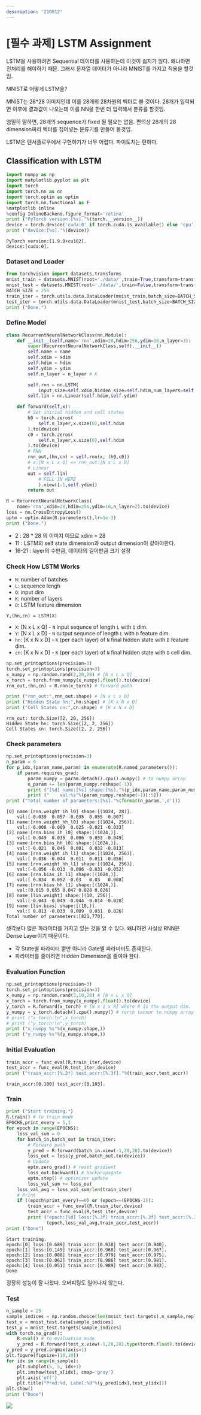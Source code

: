 ```yaml
---
description: '210812'
---
```


# \[필수 과제\] LSTM Assignment

LSTM을 사용하려면 Sequential 데이터를 사용하는데 이것이 쉽지가 않다. 왜냐하면 전처리를 해야하기 때문. 그래서 문자열 데이터가 아니라 MNIST를 가지고 적용을 할것임.

MNIST로 어떻게 LSTM을?

MNIST는 28\*28 이미지인데 이를 28개의 28차원의 벡터로 볼 것이다. 28개가 입력되면 이후에 결과값이 나오는데 이를 NN을 한번 더 입력해서 분류를 할것임.

엄밀히 말하면, 28개의 sequence가 fixed 될 필요는 없음. 편의상 28개의 28 dimension짜리 벡터를 집어넣는 분류기를 만들어 볼것임.

LSTM은 텐서플로우에서 구현하기가 너무 어렵다. 파이토치는 편하다.

## Classification with LSTM

```python
import numpy as np
import matplotlib.pyplot as plt
import torch
import torch.nn as nn
import torch.optim as optim
import torch.nn.functional as F
%matplotlib inline
%config InlineBackend.figure_format='retina'
print ("PyTorch version:[%s]."%(torch.__version__))
device = torch.device('cuda:0' if torch.cuda.is_available() else 'cpu')
print ("device:[%s]."%(device))
```

```text
PyTorch version:[1.9.0+cu102].
device:[cuda:0].
```



### Dataset and Loader

```python
from torchvision import datasets,transforms
mnist_train = datasets.MNIST(root='./data/',train=True,transform=transforms.ToTensor(),download=True)
mnist_test = datasets.MNIST(root='./data/',train=False,transform=transforms.ToTensor(),download=True)
BATCH_SIZE = 256
train_iter = torch.utils.data.DataLoader(mnist_train,batch_size=BATCH_SIZE,shuffle=True,num_workers=1)
test_iter = torch.utils.data.DataLoader(mnist_test,batch_size=BATCH_SIZE,shuffle=True,num_workers=1)
print ("Done.")
```



### Define Model

```python
class RecurrentNeuralNetworkClass(nn.Module):
    def __init__(self,name='rnn',xdim=28,hdim=256,ydim=10,n_layer=3):
        super(RecurrentNeuralNetworkClass,self).__init__()
        self.name = name
        self.xdim = xdim
        self.hdim = hdim
        self.ydim = ydim
        self.n_layer = n_layer # K

        self.rnn = nn.LSTM(
            input_size=self.xdim,hidden_size=self.hdim,num_layers=self.n_layer,batch_first=True)
        self.lin = nn.Linear(self.hdim,self.ydim)

    def forward(self,x):
        # Set initial hidden and cell states 
        h0 = torch.zeros(
            self.n_layer,x.size(0),self.hdim
        ).to(device)
        c0 = torch.zeros(
            self.n_layer,x.size(0),self.hdim
        ).to(device)
        # RNN
        rnn_out,(hn,cn) = self.rnn(x, (h0,c0)) 
        # x:[N x L x Q] => rnn_out:[N x L x D]
        # Linear
        out = self.lin(
            # FILL IN HERE
            ).view([-1,self.ydim]) 
        return out 

R = RecurrentNeuralNetworkClass(
    name='rnn',xdim=28,hdim=256,ydim=10,n_layer=2).to(device)
loss = nn.CrossEntropyLoss()
optm = optim.Adam(R.parameters(),lr=1e-3)
print ("Done.")
```

* 2 : 28 \* 28 의 이미지 이므로 xdim = 28
* 11 : LSTM의 self state dimension과 output dimension이 같아야한다.
* 16-21 : layer의 수만큼, 데이터의 길이만큼 크기 설정



### Check How LSTM Works

* `N`: number of batches
* `L`: sequence lengh
* `Q`: input dim
* `K`: number of layers
* `D`: LSTM feature dimension

`Y,(hn,cn) = LSTM(X)`

* `X`: \[N x L x Q\] - `N` input sequnce of length `L` with `Q` dim.
* `Y`: \[N x L x D\] - `N` output sequnce of length `L` with `D` feature dim.
* `hn`: \[K x N x D\] - `K` \(per each layer\) of `N` final hidden state with `D` feature dim.
* `cn`: \[K x N x D\] - `K` \(per each layer\) of `N` final hidden state with `D` cell dim.

```python
np.set_printoptions(precision=3)
torch.set_printoptions(precision=3)
x_numpy = np.random.rand(2,20,28) # [N x L x Q]
x_torch = torch.from_numpy(x_numpy).float().to(device)
rnn_out,(hn,cn) = R.rnn(x_torch) # forward path

print ("rnn_out:",rnn_out.shape) # [N x L x D]
print ("Hidden State hn:",hn.shape) # [K x N x D]
print ("Cell States cn:",cn.shape) # [K x N x D]
```

```text
rnn_out: torch.Size([2, 20, 256])
Hidden State hn: torch.Size([2, 2, 256])
Cell States cn: torch.Size([2, 2, 256])
```

### 

### Check parameters

```python
np.set_printoptions(precision=3)
n_param = 0
for p_idx,(param_name,param) in enumerate(R.named_parameters()):
    if param.requires_grad:
        param_numpy = param.detach().cpu().numpy() # to numpy array 
        n_param += len(param_numpy.reshape(-1))
        print ("[%d] name:[%s] shape:[%s]."%(p_idx,param_name,param_numpy.shape))
        print ("    val:%s"%(param_numpy.reshape(-1)[:5]))
print ("Total number of parameters:[%s]."%(format(n_param,',d')))
```

```text
[0] name:[rnn.weight_ih_l0] shape:[(1024, 28)].
    val:[-0.039  0.057 -0.035  0.055  0.007]
[1] name:[rnn.weight_hh_l0] shape:[(1024, 256)].
    val:[-0.008 -0.009  0.025 -0.021 -0.033]
[2] name:[rnn.bias_ih_l0] shape:[(1024,)].
    val:[-0.049  0.035  0.006  0.053 -0.049]
[3] name:[rnn.bias_hh_l0] shape:[(1024,)].
    val:[-0.021  0.046  0.001  0.032 -0.013]
[4] name:[rnn.weight_ih_l1] shape:[(1024, 256)].
    val:[ 0.036 -0.044  0.011  0.011 -0.056]
[5] name:[rnn.weight_hh_l1] shape:[(1024, 256)].
    val:[-0.056 -0.013  0.006 -0.031 -0.052]
[6] name:[rnn.bias_ih_l1] shape:[(1024,)].
    val:[ 0.034  0.052 -0.03   0.03   0.008]
[7] name:[rnn.bias_hh_l1] shape:[(1024,)].
    val:[0.015 0.055 0.047 0.028 0.026]
[8] name:[lin.weight] shape:[(10, 256)].
    val:[-0.043 -0.049 -0.044 -0.014 -0.028]
[9] name:[lin.bias] shape:[(10,)].
    val:[ 0.013 -0.033  0.009  0.031  0.026]
Total number of parameters:[821,770].
```

생각보다 많은 파라미터를 가지고 있는 것을 알 수 있다. 왜냐하면 사실상 RNN은 Dense Layer이기 때문이다.

* 각 State별 파라미터 뿐만 아니라 Gate별 파라미터도 존재한다.
* 파라미터를 줄이려면 Hidden Dimension을 줄여야 한다.



### Evaluation Function

```python
np.set_printoptions(precision=3)
torch.set_printoptions(precision=3)
x_numpy = np.random.rand(3,10,28) # [N x L x Q]
x_torch = torch.from_numpy(x_numpy).float().to(device)
y_torch = R.forward(x_torch) # [N x 1 x R] where R is the output dim.
y_numpy = y_torch.detach().cpu().numpy() # torch tensor to numpy array
# print ("x_torch:\n",x_torch)
# print ("y_torch:\n",y_torch)
print ("x_numpy %s"%(x_numpy.shape,))
print ("y_numpy %s"%(y_numpy.shape,))
```



### Initial Evaluation

```python
train_accr = func_eval(R,train_iter,device)
test_accr = func_eval(R,test_iter,device)
print ("train_accr:[%.3f] test_accr:[%.3f]."%(train_accr,test_accr))
```

```text
train_accr:[0.100] test_accr:[0.103].
```



### Train

```python
print ("Start training.")
R.train() # to train mode 
EPOCHS,print_every = 5,1
for epoch in range(EPOCHS):
    loss_val_sum = 0
    for batch_in,batch_out in train_iter:
        # Forward path
        y_pred = R.forward(batch_in.view(-1,28,28).to(device))
        loss_out = loss(y_pred,batch_out.to(device))
        # Update
        optm.zero_grad() # reset gradient 
        loss_out.backward() # backpropagate
        optm.step() # optimizer update
        loss_val_sum += loss_out
    loss_val_avg = loss_val_sum/len(train_iter)
    # Print
    if ((epoch%print_every)==0) or (epoch==(EPOCHS-1)):
        train_accr = func_eval(R,train_iter,device)
        test_accr = func_eval(R,test_iter,device)
        print ("epoch:[%d] loss:[%.3f] train_accr:[%.3f] test_accr:[%.3f]."%
               (epoch,loss_val_avg,train_accr,test_accr))
print ("Done")
```

```text
Start training.
epoch:[0] loss:[0.689] train_accr:[0.938] test_accr:[0.940].
epoch:[1] loss:[0.145] train_accr:[0.968] test_accr:[0.967].
epoch:[2] loss:[0.088] train_accr:[0.979] test_accr:[0.975].
epoch:[3] loss:[0.062] train_accr:[0.986] test_accr:[0.981].
epoch:[4] loss:[0.051] train_accr:[0.989] test_accr:[0.983].
Done
```

굉장히 성능이 잘 나왔다. 오버피팅도 일어나지 않는다.



### Test

```python
n_sample = 25
sample_indices = np.random.choice(len(mnist_test.targets),n_sample,replace=False)
test_x = mnist_test.data[sample_indices]
test_y = mnist_test.targets[sample_indices]
with torch.no_grad():
    R.eval() # to evaluation mode 
    y_pred = R.forward(test_x.view(-1,28,28).type(torch.float).to(device)/255.)
y_pred = y_pred.argmax(axis=1)
plt.figure(figsize=(10,10))
for idx in range(n_sample):
    plt.subplot(5, 5, idx+1)
    plt.imshow(test_x[idx], cmap='gray')
    plt.axis('off')
    plt.title("Pred:%d, Label:%d"%(y_pred[idx],test_y[idx]))
plt.show()
print ("Done")
```

![](../../../.gitbook/assets/image%20%28851%29.png)



